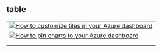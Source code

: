 #

## table

|   |
|---|
|[![How to customize tiles in your Azure dashboard](https://img.youtube.com/vi/p-Dy4rSQAQo/0.jpg)](https://www.youtube.com/watch?v=p-Dy4rSQAQo)|
|[![How to pin charts to your Azure dashboard](https://img.youtube.com/vi/r9BL9k8Pp1k/0.jpg)](https://www.youtube.com/watch?v=r9BL9k8Pp1k)|
||
||
